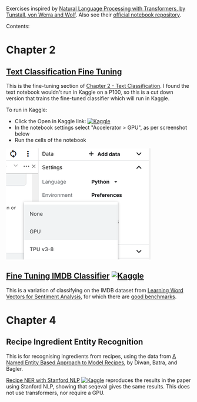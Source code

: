 Exercises inspired by [Natural Language Processing with Transformers, by Tunstall, von Werra and Wolf](https://www.oreilly.com/library/view/natural-language-processing/9781098103231/).
Also see their [official notebook repository](https://github.com/nlp-with-transformers/notebooks).

Contents:

# Chapter 2

## [Text Classification Fine Tuning](./notebooks/ch2-classification-fine-tuning.ipynb)

This is the fine-tuning section of [Chapter 2 - Text Classification](https://github.com/nlp-with-transformers/notebooks/blob/main/02_classification.ipynb).
I found the text notebook wouldn't run in Kaggle on a P100, so this is a cut down version that trains the fine-tuned classifier which will run in Kaggle.

To run in Kaggle:

* Click the Open in Kaggle link: [![Kaggle](https://kaggle.com/static/images/open-in-kaggle.svg)](https://kaggle.com/kernels/welcome?src=https://github.com/EdwardJRoss/nlp_transformers_exercises/blob/master/notebooks/ch2-classification-fine-tuning.ipynb)
* In the notebook settings select "Accelerator > GPU", as per screenshot below
* Run the cells of the notebook

![Selecting GPU Accelerator in Kaggle](/resources/kaggle_select_gpu.png)


## [Fine Tuning IMDB Classifier](./notebooks/ch2-classification-imdb.ipynb) [![Kaggle](https://kaggle.com/static/images/open-in-kaggle.svg)](https://kaggle.com/kernels/welcome?src=https://github.com/EdwardJRoss/nlp_transformers_exercises/blob/master/notebooks/ch2-classification-imdb.ipynb)

This is a variation of classifying on the IMDB dataset from [Learning Word Vectors for Sentiment Analysis](https://aclanthology.org/P11-1015/), for which there are [good benchmarks](https://paperswithcode.com/sota/text-classification-on-imdb).

# Chapter 4

## Recipe Ingredient Entity Recognition

This is for recognising ingredients from recipes, using the data from [A Named Entity Based Approach to Model Recipes](https://arxiv.org/abs/2004.12184), by Diwan, Batra, and Bagler.

[Recipe NER with Stanford NLP](./notebooks/ch4-ner-recipe-stanford-crf.ipynb) [![Kaggle](https://kaggle.com/static/images/open-in-kaggle.svg)](https://kaggle.com/kernels/welcome?src=https://github.com/EdwardJRoss/nlp_transformers_exercises/blob/master/notebooks/ch4-ner-recipe-stanford-crf.ipynb) reproduces the results in the paper using Stanford NLP, showing that seqeval gives the same results. This does not use transformers, nor require a GPU.
